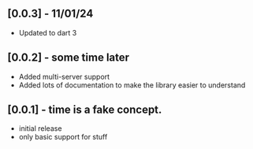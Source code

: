 ## [0.0.3] - 11/01/24
* Updated to dart 3


## [0.0.2] - some time later
* Added multi-server support
* Added lots of documentation to make the library easier to understand

## [0.0.1] - time is a fake concept.

* initial release
* only basic support for stuff
